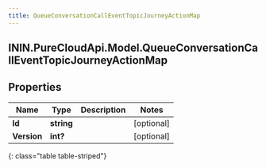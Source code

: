 ```yaml
---
title: QueueConversationCallEventTopicJourneyActionMap
---
```

## ININ.PureCloudApi.Model.QueueConversationCallEventTopicJourneyActionMap

## Properties

|Name | Type | Description | Notes|
|------------ | ------------- | ------------- | -------------|
| **Id** | **string** |  | [optional] |
| **Version** | **int?** |  | [optional] |
{: class="table table-striped"}


